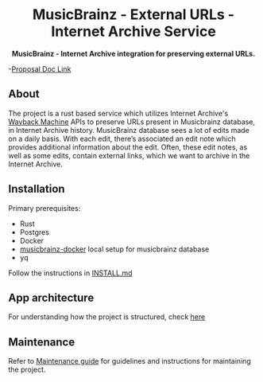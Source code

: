 # <div style="text-align: center;">MusicBrainz - External URLs - Internet Archive Service</div>

**<div style="text-align: center;">MusicBrainz - Internet Archive integration for preserving external URLs.</div>**

-[Proposal Doc Link](https://docs.google.com/document/d/1Bk66_HFWEA6gBbFfQzIriGGgxxbEIwN1CbVDcz7FTys/edit?usp=sharing)


## About

The project is a rust based service which utilizes Internet Archive's [Wayback Machine](https://web.archive.org/) APIs to preserve URLs present in Musicbrainz database, in Internet Archive history.
MusicBrainz database sees a lot of edits made on a daily basis. With each edit, there’s associated an edit note which provides additional information about the edit. Often, these edit notes, as well as some edits, contain external links, which we want to archive in the Internet Archive.

## Installation

Primary prerequisites:
- Rust
- Postgres
- Docker
- [musicbrainz-docker](https://github.com/metabrainz/musicbrainz-docker) local setup for musicbrainz database
- yq 

Follow the instructions in [INSTALL.md](docs/INSTALL.md)

## App architecture

For understanding how the project is structured, check [here](docs/ARCHITECTURE.md) 

## Maintenance

Refer to [Maintenance guide](docs/MAINTENANCE.md) for guidelines and instructions for maintaining the project.

